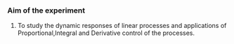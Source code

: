 ### Aim of the experiment

1. To study the dynamic responses of linear processes and applications of Proportional,Integral and Derivative control of the processes.


